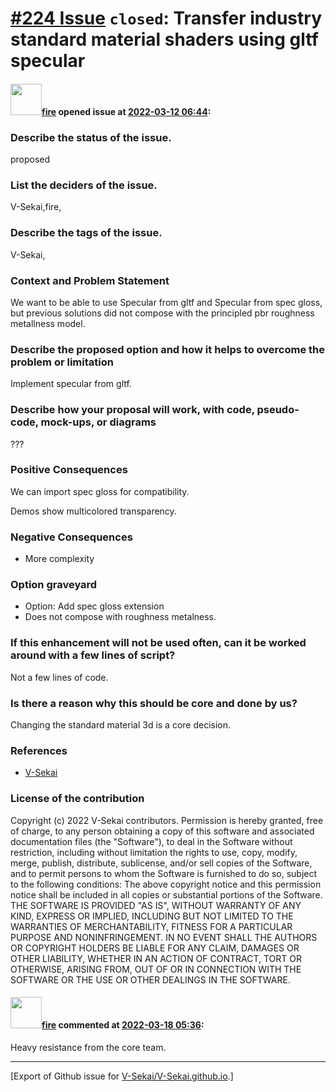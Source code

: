 # [\#224 Issue](https://github.com/V-Sekai/V-Sekai.github.io/issues/224) `closed`: Transfer industry standard material shaders using gltf specular

#### <img src="https://avatars.githubusercontent.com/u/32321?u=c2e06a3d2b49a467aa907e54aa259516440267cc&v=4" width="50">[fire](https://github.com/fire) opened issue at [2022-03-12 06:44](https://github.com/V-Sekai/V-Sekai.github.io/issues/224):

### Describe the status of the issue.

proposed

### List the deciders of the issue.

V-Sekai,fire,

### Describe the tags of the issue.

V-Sekai,

### Context and Problem Statement

We want to be able to use Specular from gltf and Specular from spec gloss, but previous solutions did not compose with the principled pbr roughness metallness model.

### Describe the proposed option and how it helps to overcome the problem or limitation

Implement specular from gltf.

### Describe how your proposal will work, with code, pseudo-code, mock-ups, or diagrams

???

### Positive Consequences

We can import spec gloss for compatibility.

Demos show multicolored transparency.

### Negative Consequences

- More complexity

### Option graveyard

- Option: Add spec gloss extension
- Does not compose with roughness metalness.

### If this enhancement will not be used often, can it be worked around with a few lines of script?

Not a few lines of code.

### Is there a reason why this should be core and done by us?

Changing the standard material 3d is a core decision.

### References

- [V-Sekai](https://v-sekai.org/)


### License of the contribution

Copyright (c) 2022 V-Sekai contributors. Permission is hereby granted, free of charge, to any person obtaining a copy of this software and associated documentation files (the "Software"), to deal in the Software without restriction, including without limitation the rights to use, copy, modify, merge, publish, distribute, sublicense, and/or sell copies of the Software, and to permit persons to whom the Software is furnished to do so, subject to the following conditions: The above copyright notice and this permission notice shall be included in all copies or substantial portions of the Software. THE SOFTWARE IS PROVIDED "AS IS", WITHOUT WARRANTY OF ANY KIND, EXPRESS OR IMPLIED, INCLUDING BUT NOT LIMITED TO THE WARRANTIES OF MERCHANTABILITY, FITNESS FOR A PARTICULAR PURPOSE AND NONINFRINGEMENT. IN NO EVENT SHALL THE AUTHORS OR COPYRIGHT HOLDERS BE LIABLE FOR ANY CLAIM, DAMAGES OR OTHER LIABILITY, WHETHER IN AN ACTION OF CONTRACT, TORT OR OTHERWISE, ARISING FROM, OUT OF OR IN CONNECTION WITH THE SOFTWARE OR THE USE OR OTHER DEALINGS IN THE SOFTWARE.

#### <img src="https://avatars.githubusercontent.com/u/32321?u=c2e06a3d2b49a467aa907e54aa259516440267cc&v=4" width="50">[fire](https://github.com/fire) commented at [2022-03-18 05:36](https://github.com/V-Sekai/V-Sekai.github.io/issues/224#issuecomment-1072050257):

Heavy resistance from the core team.


-------------------------------------------------------------------------------



[Export of Github issue for [V-Sekai/V-Sekai.github.io](https://github.com/V-Sekai/V-Sekai.github.io).]
